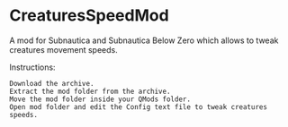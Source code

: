 # CreaturesSpeedMod
A mod for Subnautica and Subnautica Below Zero which allows to tweak creatures movement speeds.

Instructions:

    Download the archive.
    Extract the mod folder from the archive.
    Move the mod folder inside your QMods folder.
    Open mod folder and edit the Config text file to tweak creatures speeds.

